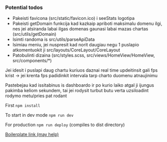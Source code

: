 ### Potential todos
- Pakeisti favicona (src/static/favicon.ico) i seeStats logotipa
- Pakeisti getDomain funkcija kad kazkaip apriboti maksimalu domenu ilgi, nes jei atsiranda labai ilgas domenas gaunasi labai mazas chartas (src/utils/getDomain)
- Isimti randoma is src/utils/parseApiData
- Isimiau meniu, jei nuspresit kad norit daugiau negu 1 puslapio atkomentuokit ji src/layouts/CoreLayout/CoreLayout
- Patobulinti dizaina (src/styles.scss, src/views/HomeView/HomeView, src/components/*)


Jei idesit i puslapi daug chartu kuriuos daznai real time updeitinsit gali fps krist -> jei krenta fps padidinkit intervala tarp charto duomenu atnaujinimu


Pastebejau kad issitabinus is dashboardo ir po kurio laiko atgal ji ijungus pakimba keliom sekundem, tai jei rodysit turbut butu verta uzsiloadint rodymo metu/pries pat rodant


First
`npm install`


To start in dev mode
`npm run dev`


For production
`npm run deploy`
 (compiles to dist directory)

[Boilerplate link (may help)](https://github.com/davezuko/react-redux-starter-kit/tree/new-project)
